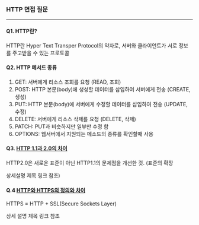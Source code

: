 ### HTTP 면접 질문

---

#### Q1. HTTP란?

HTTP란 Hyper Text Transper Protocol의 약자로, 서버와 클라이언트가 서로 정보를 주고받을 수 있는 프로토콜



#### Q2. HTTP 메서드 종류

1. GET: 서버에게 리소스 조회를 요청 (READ, 조회)
2. POST: HTTP 본문(body)에 생성할 데이터를 삽입하여 서버에게 전송 (CREATE, 생성)
3. PUT: HTTP 본문(body)에 서버에게 수정할 데이터를 삽입하여 전송 (UPDATE, 수정)
4. DELETE: 서버에게 리소스 삭제를 요청 (DELETE, 삭제)
5. PATCH: PUT과 비슷하지만 일부만 수정 함
6. OPTIONS: 웹서버에서 지원되는 메소드의 종류를 확인할때 사용



#### Q3. [HTTP 1.1과 2.0의 차이](https://velog.io/@wiostz98kr/HTTP1.1%EA%B3%BC-HTTP2.0%EC%9D%98-%EC%B0%A8%EC%9D%B4-e2v4x4t1#:~:text=HTTP2.0%EC%9D%80%20HTTP1.1,%EA%B0%99%EC%9D%80%20%EC%84%B1%EB%8A%A5%20%EC%9C%84%EC%A3%BC%EB%A1%9C%20%EA%B0%9C%EC%84%A0%EB%90%98%EC%97%88%EB%8B%A4.)

HTTP2.0은 새로운 표준이 아닌 HTTP1.1의 문제점을 개선한 것. (표준의 확장

상세설명 제목 링크 참조)



#### Q.4 [HTTP와 HTTPS의 정의와 차이](https://devjem.tistory.com/3#:~:text=%EA%B8%B0%EC%A1%B4%EC%9D%98%20HTTP%20%ED%94%84%EB%A1%9C%ED%86%A0%EC%BD%9C%EC%9D%80,%ED%86%B5%EC%8B%A0%EC%9D%84%20%ED%95%98%EB%8A%94%20%ED%94%84%EB%A1%9C%ED%86%A0%EC%BD%9C%EC%9E%85%EB%8B%88%EB%8B%A4.)

HTTPS = HTTP + SSL(Secure Sockets Layer)

상세 설명 제목 링크 참조